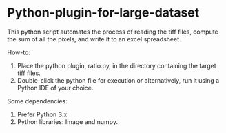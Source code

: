 # Python-plugin-for-large-dataset
This python script automates the process of reading the tiff files, compute the sum of all the pixels, and write it to an excel spreadsheet.

How-to:
1. Place the python plugin, ratio.py, in the directory containing the target tiff files.
2. Double-click the python file for execution or alternatively, run it using a Python IDE of your choice.

Some dependencies:
1. Prefer Python 3.x
2. Python libraries: Image and numpy. 
